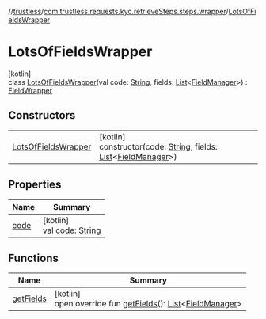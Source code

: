 //[trustless](../../../index.md)/[com.trustless.requests.kyc.retrieveSteps.steps.wrapper](../index.md)/[LotsOfFieldsWrapper](index.md)

# LotsOfFieldsWrapper

[kotlin]\
class [LotsOfFieldsWrapper](index.md)(val code: [String](https://kotlinlang.org/api/latest/jvm/stdlib/kotlin/-string/index.html), fields: [List](https://kotlinlang.org/api/latest/jvm/stdlib/kotlin.collections/-list/index.html)&lt;[FieldManager](../-field-manager/index.md)&gt;) : [FieldWrapper](../-field-wrapper/index.md)

## Constructors

| | |
|---|---|
| [LotsOfFieldsWrapper](-lots-of-fields-wrapper.md) | [kotlin]<br>constructor(code: [String](https://kotlinlang.org/api/latest/jvm/stdlib/kotlin/-string/index.html), fields: [List](https://kotlinlang.org/api/latest/jvm/stdlib/kotlin.collections/-list/index.html)&lt;[FieldManager](../-field-manager/index.md)&gt;) |

## Properties

| Name | Summary |
|---|---|
| [code](code.md) | [kotlin]<br>val [code](code.md): [String](https://kotlinlang.org/api/latest/jvm/stdlib/kotlin/-string/index.html) |

## Functions

| Name | Summary |
|---|---|
| [getFields](get-fields.md) | [kotlin]<br>open override fun [getFields](get-fields.md)(): [List](https://kotlinlang.org/api/latest/jvm/stdlib/kotlin.collections/-list/index.html)&lt;[FieldManager](../-field-manager/index.md)&gt; |
